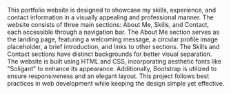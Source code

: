 This portfolio website is designed to showcase my skills, experience, and contact information in a visually appealing and professional manner. The website consists of three main sections: About Me, Skills, and Contact, each accessible through a navigation bar. The About Me section serves as the landing page, featuring a welcoming message, a circular profile image placeholder, a brief introduction, and links to other sections. The Skills and Contact sections have distinct backgrounds for better visual separation. The website is built using HTML and CSS, incorporating aesthetic fonts like "Soligant" to enhance its appearance. Additionally, Bootstrap is utilized to ensure responsiveness and an elegant layout. This project follows best practices in web development while keeping the design simple yet effective.
